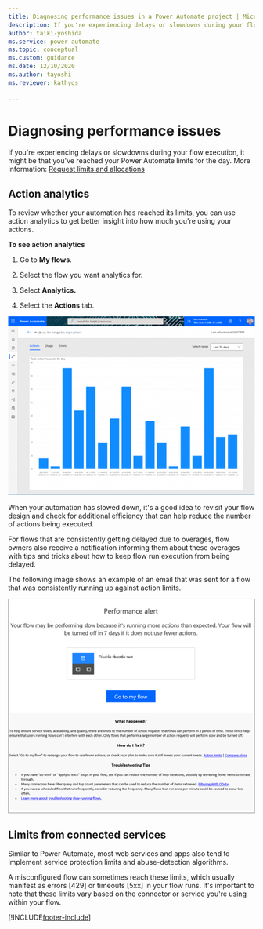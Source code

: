```yaml
---
title: Diagnosing performance issues in a Power Automate project | Microsoft Docs
description: If you're experiencing delays or slowdowns during your flow execution, you might have hit your Power Automate limits for the day. This article explains how to uncover these issues.
author: taiki-yoshida
ms.service: power-automate
ms.topic: conceptual
ms.custom: guidance
ms.date: 12/10/2020
ms.author: tayoshi
ms.reviewer: kathyos

---
```


# Diagnosing performance issues

If you're experiencing delays or slowdowns during your flow execution, it might be
that you've reached your Power Automate limits for the day. More information: [Request limits and allocations](/power-platform/admin/api-request-limits-allocations)

## Action analytics

To review whether your automation has reached its limits, you can use action analytics to get better insight into how much
you're using your actions.

**To see action analytics**

1.  Go to **My flows**.

2.  Select the flow you want analytics for.

3.  Select **Analytics.**

4.  Select the **Actions** tab.

![Chart of flow action requests](media/flow-action-runs.png "Chart of flow action requests")

When your automation has slowed down, it's a good idea to revisit your flow
design and check for additional efficiency that can help reduce the number of actions
being executed.

For flows that are consistently getting delayed due to overages, flow owners
also receive a notification informing them about these overages with tips and
tricks about how to keep flow run execution from being delayed.

The following image shows an example of an email that was sent for a flow that was consistently running up against action limits.

![Performance alert that a flow is running more actions than expected and will be turned off if it doesn't use fewer actions](media/performance-alert-email.png "Performance alert that a flow is running more actions than expected and will be turned off if it doesn't use fewer actions")

## Limits from connected services

Similar to Power Automate, most web services and apps also tend to implement
service protection limits and abuse-detection algorithms.

A misconfigured flow can sometimes reach these limits, which usually manifest as errors \[429\] or timeouts \[5xx\] in your flow runs. It's important to note that
these limits vary based on the connector or service you're using within your
flow.


[!INCLUDE[footer-include](../../includes/footer-banner.md)]